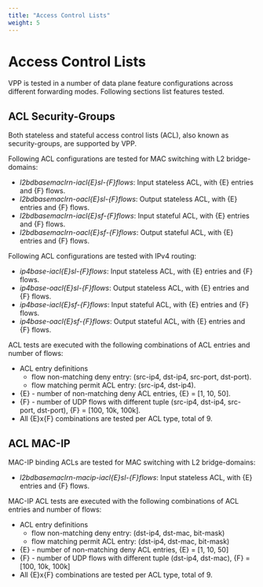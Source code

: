 ```yaml
---
title: "Access Control Lists"
weight: 5
---
```


# Access Control Lists

VPP is tested in a number of data plane feature configurations across
different forwarding modes. Following sections list features tested.

## ACL Security-Groups

Both stateless and stateful access control lists (ACL), also known as
security-groups, are supported by VPP.

Following ACL configurations are tested for MAC switching with L2
bridge-domains:

- *l2bdbasemaclrn-iacl{E}sl-{F}flows*: Input stateless ACL, with {E}
  entries and {F} flows.
- *l2bdbasemaclrn-oacl{E}sl-{F}flows*: Output stateless ACL, with {E}
  entries and {F} flows.
- *l2bdbasemaclrn-iacl{E}sf-{F}flows*: Input stateful ACL, with {E}
  entries and {F} flows.
- *l2bdbasemaclrn-oacl{E}sf-{F}flows*: Output stateful ACL, with {E}
  entries and {F} flows.

Following ACL configurations are tested with IPv4 routing:

- *ip4base-iacl{E}sl-{F}flows*: Input stateless ACL, with {E} entries
  and {F} flows.
- *ip4base-oacl{E}sl-{F}flows*: Output stateless ACL, with {E} entries
  and {F} flows.
- *ip4base-iacl{E}sf-{F}flows*: Input stateful ACL, with {E} entries and
  {F} flows.
- *ip4base-oacl{E}sf-{F}flows*: Output stateful ACL, with {E} entries
  and {F} flows.

ACL tests are executed with the following combinations of ACL entries
and number of flows:

- ACL entry definitions
  - flow non-matching deny entry: (src-ip4, dst-ip4, src-port, dst-port).
  - flow matching permit ACL entry: (src-ip4, dst-ip4).
- {E} - number of non-matching deny ACL entries, {E} = [1, 10, 50].
- {F} - number of UDP flows with different tuple (src-ip4, dst-ip4,
  src-port, dst-port), {F} = [100, 10k, 100k].
- All {E}x{F} combinations are tested per ACL type, total of 9.

## ACL MAC-IP

MAC-IP binding ACLs are tested for MAC switching with L2 bridge-domains:

- *l2bdbasemaclrn-macip-iacl{E}sl-{F}flows*: Input stateless ACL, with
  {E} entries and {F} flows.

MAC-IP ACL tests are executed with the following combinations of ACL
entries and number of flows:

- ACL entry definitions
  - flow non-matching deny entry: (dst-ip4, dst-mac, bit-mask)
  - flow matching permit ACL entry: (dst-ip4, dst-mac, bit-mask)
- {E} - number of non-matching deny ACL entries, {E} = [1, 10, 50]
- {F} - number of UDP flows with different tuple (dst-ip4, dst-mac),
  {F} = [100, 10k, 100k]
- All {E}x{F} combinations are tested per ACL type, total of 9.
